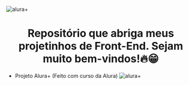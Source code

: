 ![alura+](https://github.com/sailegomes/Projetos_FrontEnd/assets/123494424/04c459be-3bcf-4302-b829-7e3a2dc87212)<h1 align="center"> Repositório que abriga meus projetinhos de Front-End. Sejam muito bem-vindos!🔥😁 </h1>

- Projeto Alura+ (Feito com curso da Alura)
![alura+](https://github.com/sailegomes/Projetos_FrontEnd/assets/123494424/e965ed32-aa07-454c-876a-3fc013e2387a)

